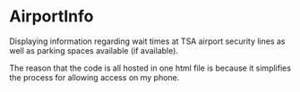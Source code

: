 # AirportInfo

Displaying information regarding wait times at TSA airport security lines as well as parking spaces available (if available).

The reason that the code is all hosted in one html file is because it simplifies the process for allowing access on my phone. 
